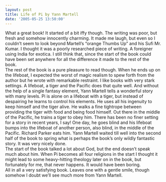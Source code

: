 ```yaml
---
layout: post
title: Life of Pi by Yann Martell
date: '2005-05-25 13:50:00'
---
```


What a great book! It started of a bit iffy though. The writing was poor, but fresh and somehow innocently charming. It made me laugh, but even so I couldn&rsquo;t seem to look beyond Martell&rsquo;s &ldquo;orange Thumbs Up&rdquo; and his Sufi Mr. Kumar. I thought it was a poorly researched piece of writing. A foreigner using India for exotica. I still think that, since the start of the book could have been set anywhere for all the difference it made to the rest of the book.<br/>
 The rest of the book is a pure pleasure to read though. When he ends up on the lifeboat, I expected the worst of magic realism to spew forth from the author but he wrote with remarkable restraint. I like books with very stark settings. A lifeboat, a tiger and the Pacific does that quite well. And without the help of a single fantasy element, Yann Martell tells a wonderful story with many levels. Pi is alone on a lifeboat with a tiger, but instead of despairing he learns to control his elements. He uses all his ingenuity to keep himself and the tiger alive. He walks a fine tightrope between providing the tiger with food and being food himself. Out there in the middle of the Pacific, he trains a tiger to obey him. There has been no finer setting for a story in recent years, I say! One day, he goes blind and his lifeboat bumps into the lifeboat of another person, also blind, in the middle of the Pacific. Richard Parker eats him. Yann Martell waited till well into the second half of the book to spring what is perhaps the book&rsquo;s only wildly fantastic story. It was very nicely done.<br/>
 The start of the book talked a lot about God, but the end doesn&rsquo;t speak much about him. When Pi becomes all four religions in the start I thought it might lead to some heavy-hitting theology later on in the book, but fortunately for me, that never happens. It would have been boring.<br/>
 All in all a very satisfying book. Leaves one with a gentle smile, though somehow I doubt we&rsquo;ll see much more from Yann Martell.